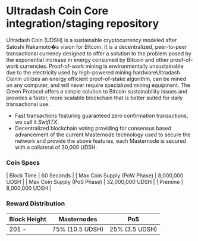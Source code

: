Ultradash Coin Core integration/staging repository
=================================================

Ultradash Coin (UDSH) is a sustainable cryptocurrency modeled after Satoshi Nakamoto�s vision for Bitcoin. It is a decentralized, peer-to-peer transactional currency designed to offer a solution to the problem posed by the exponential increase in energy consumed by Bitcoin and other proof-of-work currencies. Proof-of-work mining is environmentally unsustainable due to the electricity used by high-powered mining hardwareUltradash Coinin utilizes an energy efficient proof-of-stake algorithm, can be mined on any computer, and will never require specialized mining equipment. The Green Protocol offers a simple solution to Bitcoin sustainability issues and provides a faster, more scalable blockchain that is better suited for daily transactional use.

- Fast transactions featuring guaranteed zero confirmation transactions, we call it _SwiftTX_.
- Decentralized blockchain voting providing for consensus based advancement of the current Masternode
  technology used to secure the network and provide the above features, each Masternode is secured
  with a collateral of 30,000 UDSH.


### Coin Specs
| Block Time                  | 60 Seconds       |
| Max Coin Supply (PoW Phase) | 8,000,000 UDSH    |
| Max Coin Supply (PoS Phase) | 32,000,000 UDSH   |
| Premine                     | 8,000,000 UDSH    |

### Reward Distribution

| **Block Height**   | **Masternodes**  | **PoS**          
|--------------------|------------------|------------------
| 201 -              | 75% (10.5 UDSH)   | 25% (3.5 UDSH)